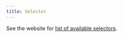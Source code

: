 ```yaml
---
title: Selector
---
```


See the website for [list of available selectors](https://www.home-assistant.io/docs/blueprint/selectors/).
